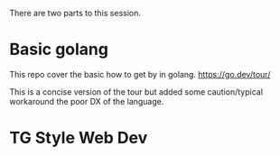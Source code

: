 There are two parts to this session.

# Basic golang

This repo cover the basic how to get by in golang.
https://go.dev/tour/

This is a concise version of the tour but added some caution/typical workaround
the poor DX of the language.
# TG Style Web Dev